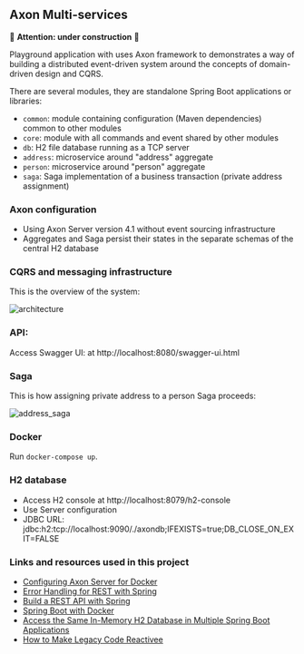 Axon Multi-services
---

:construction: **Attention: under construction** :construction:

Playground application with uses Axon framework to demonstrates a way of building a distributed event-driven 
system around the concepts of domain-driven design and CQRS. 

There are several modules, they are standalone Spring Boot applications or libraries:

- `common`: module containing configuration (Maven dependencies) common to other modules
- `core`: module with all commands and event shared by other modules
- `db`: H2 file database running as a TCP server
- `address`: microservice around "address" aggregate
- `person`: microservice around "person" aggregate
- `saga`: Saga implementation of a business transaction (private address assignment)


### Axon configuration

- Using Axon Server version 4.1 without event sourcing infrastructure
- Aggregates and Saga persist their states in the separate schemas of the central H2 database

### CQRS and messaging infrastructure

This is the overview of the system:

![architecture](https://github.com/gushakov/axon-multi/blob/master/cqrs.png)

### API:

Access Swagger UI: at http://localhost:8080/swagger-ui.html

### Saga

This is how assigning private address to a person Saga proceeds:

![address_saga](https://github.com/gushakov/axon-multi/blob/master/address_saga.png)

### Docker

Run `docker-compose up`.

### H2 database

- Access H2 console at http://localhost:8079/h2-console
- Use Server configuration
- JDBC URL: jdbc:h2:tcp://localhost:9090/./axondb;IFEXISTS=true;DB_CLOSE_ON_EXIT=FALSE

### Links and resources used in this project

- [Configuring Axon Server for Docker](https://hub.docker.com/r/axoniq/axonserver/#configuring-axon-server)
- [Error Handling for REST with Spring](https://www.baeldung.com/exception-handling-for-rest-with-spring)
- [Build a REST API with Spring](http://www.canchito-dev.com/public/blog/2017/04/22/build-a-rest-api-with-spring/)
- [Spring Boot with Docker](https://spring.io/guides/gs/spring-boot-docker/)
- [Access the Same In-Memory H2 Database in Multiple Spring Boot Applications](https://www.baeldung.com/spring-boot-access-h2-database-multiple-apps)
- [How to Make Legacy Code Reactivee](https://itnext.io/how-to-make-legacy-code-reactive-2debcb3d0a40)